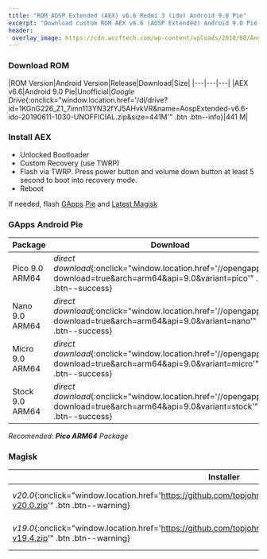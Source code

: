 ```yaml
---
title: "ROM AOSP Extended (AEX) v6.6 Redmi 3 (ido) Android 9.0 Pie"
excerpt: "Download custom ROM AEX v6.6 (AOSP Extended) Android 9.0 Pie based (unofficial) untuk Redmi 3 (ido)"
header:
 overlay_image: https://cdn.wccftech.com/wp-content/uploads/2018/08/Android-PIEe-740x555.jpg
---
```


### Download ROM

|ROM Version|Android Version|Release|Download|Size|
|---|---|---|
|AEX v6.6|Android 9.0 Pie|Unofficial|_Google Drive_{:onclick="window.location.href='/dl/drive?id=1KGnG226_Z1_7imn113YN32fYJ5AHvkVR&name=AospExtended-v6.6-ido-20190611-1030-UNOFFICIAL.zip&size=441M'" .btn .btn--info}|441 M|

### Install AEX

- Unlocked Bootloader
- Custom Recovery (use TWRP)
- Flash via TWRP. Press power button and volume down button at least 5 second to boot into recovery mode.
- Reboot

If needed, flash [GApps](https://gapps.knoacc.org) [Pie](#gapps-pie) and [Latest Magisk](#magisk)

### GApps Android Pie

|Package|Download|
|---|---|
|Pico 9.0 ARM64|*direct download*{:onclick="window.location.href='//opengapps.org/?download=true&arch=arm64&api=9.0&variant=pico'" .btn .btn--success}|
|Nano 9.0 ARM64|*direct download*{:onclick="window.location.href='//opengapps.org/?download=true&arch=arm64&api=9.0&variant=nano'" .btn .btn--success}|
|Micro 9.0 ARM64|*direct download*{:onclick="window.location.href='//opengapps.org/?download=true&arch=arm64&api=9.0&variant=micro'" .btn .btn--success}|
|Stock 9.0 ARM64|*direct download*{:onclick="window.location.href='//opengapps.org/?download=true&arch=arm64&api=9.0&variant=stock'" .btn .btn--success}|

_Recomended: **Pico ARM64** Package_

### Magisk

|Installer|Manager|Uninstaller|
|---|---|---|
|_v20.0_{:onclick="window.location.href='https://github.com/topjohnwu/Magisk/releases/download/v20.0/Magisk-v20.0.zip'" .btn .btn--warning}|_v7.3.5_{:onclick="window.location.href='https://github.com/topjohnwu/Magisk/releases/download/manager-v7.3.5/MagiskManager-v7.3.5.apk'" .btn .btn--success}|_2019-10-11_{:onclick="window.location.href='https://github.com/topjohnwu/Magisk/releases/download/v20.0/Magisk-uninstaller-20191011.zip'" .btn .btn--danger}|
|_v19.0_{:onclick="window.location.href='https://github.com/topjohnwu/Magisk/releases/download/v19.4/Magisk-v19.4.zip'" .btn .btn--warning}|_v7.3.4_{:onclick="window.location.href='https://github.com/topjohnwu/Magisk/releases/download/manager-v7.3.4/MagiskManager-v7.3.4.apk'" .btn .btn--success}|_2019-09-19_{:onclick="window.location.href='https://github.com/topjohnwu/Magisk/releases/download/v19.4/Magisk-uninstaller-20190919.zip'" .btn .btn--danger}|
